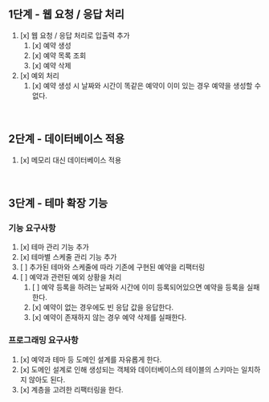 ## 1단계 - 웹 요청 / 응답 처리

1. [x] 웹 요청 / 응답 처리로 입출력 추가
   1. [x] 예약 생성
   2. [x] 예약 목록 조회
   3. [x] 예약 삭제
2. [x] 예외 처리
   1. [x] 예약 생성 시 날짜와 시간이 똑같은 예약이 이미 있는 경우 예약을 생성할 수 없다.

<br>

## 2단계 - 데이터베이스 적용

1. [x] 메모리 대신 데이터베이스 적용

<br>

## 3단계 - 테마 확장 기능

### 기능 요구사항

1. [x] 테마 관리 기능 추가
2. [x] 테마별 스케줄 관리 기능 추가
3. [ ] 추가된 테마와 스케줄에 따라 기존에 구현된 예약을 리팩터링
4. [ ] 예약과 관련된 예외 상황을 처리
   1. [ ] 예약 등록을 하려는 날짜와 시간에 이미 등록되어있으면 예약을 등록을 실패한다.
   2. [x] 예약이 없는 경우에도 빈 응답 값을 응답한다.
   3. [x] 예약이 존재하지 않는 경우 예약 삭제를 실패한다.

### 프로그래밍  요구사항

1. [x] 예약과 테마 등 도메인 설계를 자유롭게 한다.
2. [x] 도메인 설계로 인해 생성되는 객체와 데이터베이스의 테이블의 스키마는 일치하지 않아도 된다.
3. [x] 계층을 고려한 리팩터링을 한다.
